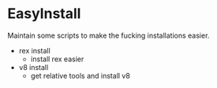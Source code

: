 # EasyInstall
Maintain some scripts to make the fucking installations easier.

- rex install
  - install rex easier
- v8 install
  - get relative tools and install v8 
